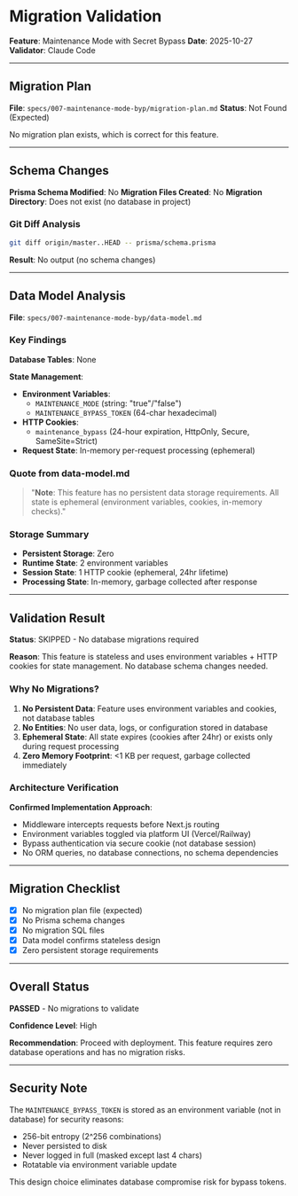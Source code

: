 # Migration Validation

**Feature**: Maintenance Mode with Secret Bypass
**Date**: 2025-10-27
**Validator**: Claude Code

---

## Migration Plan

**File**: `specs/007-maintenance-mode-byp/migration-plan.md`
**Status**: Not Found (Expected)

No migration plan exists, which is correct for this feature.

---

## Schema Changes

**Prisma Schema Modified**: No
**Migration Files Created**: No
**Migration Directory**: Does not exist (no database in project)

### Git Diff Analysis
```bash
git diff origin/master..HEAD -- prisma/schema.prisma
```
**Result**: No output (no schema changes)

---

## Data Model Analysis

**File**: `specs/007-maintenance-mode-byp/data-model.md`

### Key Findings

**Database Tables**: None

**State Management**:
- **Environment Variables**:
  - `MAINTENANCE_MODE` (string: "true"/"false")
  - `MAINTENANCE_BYPASS_TOKEN` (64-char hexadecimal)
- **HTTP Cookies**:
  - `maintenance_bypass` (24-hour expiration, HttpOnly, Secure, SameSite=Strict)
- **Request State**: In-memory per-request processing (ephemeral)

### Quote from data-model.md
> "**Note**: This feature has no persistent data storage requirements. All state is ephemeral (environment variables, cookies, in-memory checks)."

### Storage Summary
- **Persistent Storage**: Zero
- **Runtime State**: 2 environment variables
- **Session State**: 1 HTTP cookie (ephemeral, 24hr lifetime)
- **Processing State**: In-memory, garbage collected after response

---

## Validation Result

**Status**: SKIPPED - No database migrations required

**Reason**: This feature is stateless and uses environment variables + HTTP cookies for state management. No database schema changes needed.

### Why No Migrations?

1. **No Persistent Data**: Feature uses environment variables and cookies, not database tables
2. **No Entities**: No user data, logs, or configuration stored in database
3. **Ephemeral State**: All state expires (cookies after 24hr) or exists only during request processing
4. **Zero Memory Footprint**: <1 KB per request, garbage collected immediately

### Architecture Verification

**Confirmed Implementation Approach**:
- Middleware intercepts requests before Next.js routing
- Environment variables toggled via platform UI (Vercel/Railway)
- Bypass authentication via secure cookie (not database session)
- No ORM queries, no database connections, no schema dependencies

---

## Migration Checklist

- [x] No migration plan file (expected)
- [x] No Prisma schema changes
- [x] No migration SQL files
- [x] Data model confirms stateless design
- [x] Zero persistent storage requirements

---

## Overall Status

**PASSED** - No migrations to validate

**Confidence Level**: High

**Recommendation**: Proceed with deployment. This feature requires zero database operations and has no migration risks.

---

## Security Note

The `MAINTENANCE_BYPASS_TOKEN` is stored as an environment variable (not in database) for security reasons:
- 256-bit entropy (2^256 combinations)
- Never persisted to disk
- Never logged in full (masked except last 4 chars)
- Rotatable via environment variable update

This design choice eliminates database compromise risk for bypass tokens.
